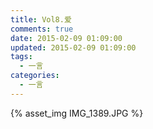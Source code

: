 ```yaml
---
title: Vol8.爱
comments: true
date: 2015-02-09 01:09:00
updated: 2015-02-09 01:09:00
tags:
  - 一言
categories:
  - 一言
---
```


{% asset_img IMG_1389.JPG %}
